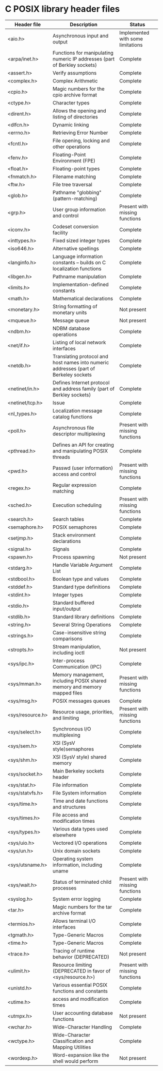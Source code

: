 # C POSIX library header files

| Header file              | Description                                                                           | Status                            |  
|--------------------------|---------------------------------------------------------------------------------------|-----------------------------------|
| <aio.h>                  | Asynchronous input and output                                                         | Implemented with some limitations |  
| <arpa/inet.h>            | Functions for manipulating numeric IP addresses (part of Berkley sockets)             | Complete                          |                                                    
| <assert.h>               | Verify assumptions                                                                    | Complete                          |                                                   
| <complex.h>              | Complex Arithmetic                                                                    | Complete                          |
| <cpio.h>                 | Magic numbers for the cpio archive format                                             | Complete                          |
| <ctype.h>                | Character types                                                                       | Complete                          |                                                    |
| <dirent.h>               | Allows the opening and listing of directories                                         | Complete                          |                                                   
| <dlfcn.h>                | Dynamic linking                                                                       | Complete                          |                                                  
| <errno.h>                | Retrieving Error Number                                                               | Complete                          |                                                 
| <fcntl.h>                | File opening, locking and other operations                                            | Complete                          |                                                
| <fenv.h>                 | Floating-Point Environment (FPE)                                                      | Complete                          |                                               
| <float.h>                | Floating-point types                                                                  | Complete                          |                                             
| <fnmatch.h>              | Filename matching                                                                     | Complete                          |                                             
| <ftw.h>                  | File tree traversal                                                                   | Complete                          |                                            
| <glob.h>                 | Pathname "globbing" (pattern-matching)                                                | Complete                          |
| <grp.h>                  | User group information and control                                                    | Present with missing functions    |                                                    
| <iconv.h>                | Codeset conversion facility                                                           | Complete                          |                                                   
| <inttypes.h>             | Fixed sized integer types                                                             | Complete                          |                                                  
| <iso646.h>               | Alternative spellings                                                                 | Complete                          |                                                 
| <langinfo.h>             | Language information constants – builds on C localization functions                   | Complete                          |                                                
| <libgen.h>               | Pathname manipulation                                                                 | Complete                          |                                               
| <limits.h>               | Implementation-defined constants                                                      | Complete                          |                                             
| <math.h>                 | Mathematical declarations                                                             | Complete                          |                                             
| <monetary.h>             | String formatting of monetary units                                                   | Not present                       |                                            
| <mqueue.h>               | Message queue                                                                         | Not present                       |                                           
| <ndbm.h>                 | NDBM database operations                                                              | Complete                          |                                          
| <net/if.h>               | Listing of local network interfaces                                                   | Complete                          |                                         
| <netdb.h>                | Translating protocol and host names into numeric addresses (part of Berkeley sockets  | Complete                          |                                        
| <netinet/in.h>           | Defines Internet protocol and address family (part of Berkley sockets)                | Complete                          |                                       
| <netinet/tcp.h>          | Issue                                                                                 | Complete                          |
| <nl_types.h>             | Localization message catalog functions                                                | Complete                          |                                                    
| <poll.h>                 | Asynchronous file descriptor multiplexing                                             | Present with missing functions    |
| <pthread.h>              | Defines an API for creating and manipulating POSIX threads                            | Complete                          |                                                    
| <pwd.h>                  | Passwd (user information) access and control                                          | Present with missing functions    |                                                    
| <regex.h>                | Regular expression matching                                                           | Complete                          |                                                    
| <sched.h>                | Execution scheduling                                                                  | Present with missing functions    |                                                    
| <search.h>               | Search tables                                                                         | Complete                          |                                                    
| <semaphore.h>            | POSIX semaphores                                                                      | Complete                          |
| <setjmp.h>               | Stack environment declarations                                                        | Complete                          |                                                   
| <signal.h>               | Signals                                                                               | Complete                          |
| <spawn.h>                | Process spawning                                                                      | Not present                       |
| <stdarg.h>               | Handle Variable Argument List                                                         | Complete                          |                                                    
| <stdbool.h>              | Boolean type and values                                                               | Complete                          |
| <stddef.h>               | Standard type definitions                                                             | Complete                          |                                                     
| <stdint.h>               | Integer types                                                                         | Complete                          |                                                     
| <stdio.h>                | Standard buffered input/output                                                        | Complete                          |  
| <stdlib.h>               | Standard library definitions                                                          | Complete                          |  
| <string.h>               | Several String Operations                                                             | Complete                          |  
| <strings.h>              | Case-insensitive string comparisons                                                   | Complete                          |  
| <stropts.h>              | Stream manipulation, including ioctl                                                  | Not present                       |  
| <sys/ipc.h>              | Inter-process Communication (IPC)                                                     | Complete                          |  
| <sys/mman.h>             | Memory management, including POSIX shared memory  and memory mapped files             | Present with missing functions    |  
| <sys/msg.h>              | POSIX messages queues                                                                 | Complete                          |  
| <sys/resource.h>         | Resource usage, priorities, and limiting                                              | Present with missing functions    |  
| <sys/select.h>           | Synchronous I/O multiplexing                                                          | Complete                          |  
| <sys/sem.h>              | XSI (SysV style)semaphores                                                            | Complete                          |  
| <sys/shm.h>              | XSI (SysV style) shared memory                                                        | Complete                          |  
| <sys/socket.h>           | Main Berkeley sockets header                                                          | Complete                          |  
| <sys/stat.h>             | File information                                                                      | Complete                          |  
| <sys/statvfs.h>          | File System information                                                               | Complete                          |  
| <sys/time.h>             | Time and date functions and structures                                                | Complete                          |  
| <sys/times.h>            | File access and modification times                                                    | Complete                          |  
| <sys/types.h>            | Various data types used elsewhere                                                     | Complete                          |  
| <sys/uio.h>              | Vectored I/O operations                                                               | Complete                          |  
| <sys/un.h>               | Unix domain sockets                                                                   | Complete                          |  
| <sys/utsname.h>          | Operating system information, including uname                                         | Complete                          |  
| <sys/wait.h>             | Status of terminated child processes                                                  | Present with missing functions    |  
| <syslog.h>               | System error logging                                                                  | Complete                          |  
| <tar.h>                  | Magic numbers for the tar archive format                                              | Complete                          | 
| <termios.h>              | Allows terminal I/O interfaces                                                        | Complete                          |  
| <tgmath.h>               | Type-Generic Macros                                                                   | Complete                          |  
| <time.h>                 | Type-Generic Macros                                                                   | Complete                          |  
| <trace.h>                | Tracing of runtime behavior (DEPRECATED)                                              | Not present                       |  
| <ulimit.h>               | Resource limiting (DEPRECATED in favor of <sys/resource.h>)                           | Present with missing functions    |  
| <unistd.h>               | Various essential POSIX functions and constants                                       | Complete                          |  
| <utime.h>                | access and modification times                                                         | Complete                          |  
| <utmpx.h>                | User accounting database functions                                                    | Not present                       |  
| <wchar.h>                | Wide-Character Handling                                                               | Complete                          |  
| <wctype.h>               | Wide-Character Classification and Mapping Utilities                                   | Complete                          |  
| <wordexp.h>              | Word-expansion like the shell would perform                                           | Not present                       |  
